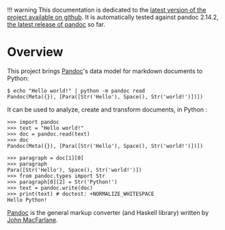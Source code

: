 
!!! warning
    This documentation is dedicated to the [latest version of the project
    available on github](https://github.com/boisgera/pandoc). 
    It is automatically tested against pandoc 2.14.2,
    [the latest release of pandoc](https://pandoc.org/releases.html) so far.

Overview
================================================================================

This project brings [Pandoc]'s data model for markdown documents to Python:

    $ echo "Hello world!" | python -m pandoc read 
    Pandoc(Meta({}), [Para([Str('Hello'), Space(), Str('world!')])])

It can be used to analyze, create and transform documents, in Python :

``` pycon
>>> import pandoc
>>> text = "Hello world!"
>>> doc = pandoc.read(text)
>>> doc
Pandoc(Meta({}), [Para([Str('Hello'), Space(), Str('world!')])])

>>> paragraph = doc[1][0]
>>> paragraph
Para([Str('Hello'), Space(), Str('world!')])
>>> from pandoc.types import Str
>>> paragraph[0][2] = Str('Python!')
>>> text = pandoc.write(doc)
>>> print(text) # doctest: +NORMALIZE_WHITESPACE
Hello Python!
```

[Pandoc] is the general markup converter (and Haskell library) written by [John MacFarlane].


[Pandoc]: http://pandoc.org/
[John MacFarlane]: http://johnmacfarlane.net/
[Haskell]: https://www.haskell.org/
[Python]: https://www.python.org/
[TPD]: https://hackage.haskell.org/package/pandoc-types-1.20/docs/Text-Pandoc-Definition.html

